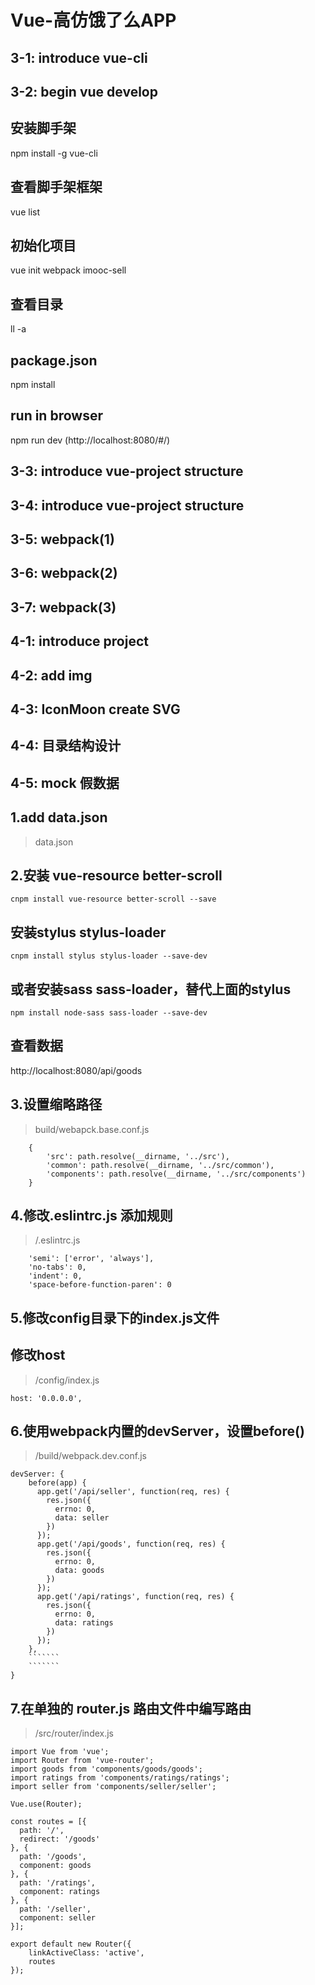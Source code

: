 # Vue-高仿饿了么APP


## 3-1: introduce vue-cli


## 3-2: begin vue develop
## 安装脚手架
npm install -g vue-cli
## 查看脚手架框架
vue list
## 初始化项目
vue init webpack imooc-sell
## 查看目录
ll -a
## package.json
npm install
## run in browser
npm run dev
(http://localhost:8080/#/)


## 3-3: introduce vue-project structure


## 3-4: introduce vue-project structure


## 3-5: webpack(1)
## 3-6: webpack(2)
## 3-7: webpack(3)


## 4-1: introduce project


## 4-2: add img


## 4-3: IconMoon create SVG


## 4-4: 目录结构设计


## 4-5: mock 假数据
## 1.add data.json
> data.json
## 2.安装 vue-resource better-scroll
```
cnpm install vue-resource better-scroll --save
```
## 安装stylus stylus-loader
```
cnpm install stylus stylus-loader --save-dev
```
## 或者安装sass sass-loader，替代上面的stylus
```
npm install node-sass sass-loader --save-dev
```
## 查看数据
http://localhost:8080/api/goods
## 3.设置缩略路径
> build/webapck.base.conf.js
```
    {
        'src': path.resolve(__dirname, '../src'),
        'common': path.resolve(__dirname, '../src/common'),
        'components': path.resolve(__dirname, '../src/components')
    }
```
## 4.修改.eslintrc.js 添加规则
> /.eslintrc.js
```
    'semi': ['error', 'always'],
    'no-tabs': 0,
    'indent': 0,
    'space-before-function-paren': 0
```
## 5.修改config目录下的index.js文件
## 修改host
> /config/index.js
```
host: '0.0.0.0',
```
## 6.使用webpack内置的devServer，设置before()
> /build/webpack.dev.conf.js
```
devServer: {
    before(app) {
      app.get('/api/seller', function(req, res) {
        res.json({
          errno: 0,
          data: seller
        })
      });
      app.get('/api/goods', function(req, res) {
        res.json({
          errno: 0,
          data: goods
        })
      });
      app.get('/api/ratings', function(req, res) {
        res.json({
          errno: 0,
          data: ratings
        })
      });
    },
    ```````
    ```````
}
```
## 7.在单独的 router.js 路由文件中编写路由
> /src/router/index.js
```
import Vue from 'vue';
import Router from 'vue-router';
import goods from 'components/goods/goods';
import ratings from 'components/ratings/ratings';
import seller from 'components/seller/seller';

Vue.use(Router);

const routes = [{
  path: '/',
  redirect: '/goods'
}, {
  path: '/goods',
  component: goods
}, {
  path: '/ratings',
  component: ratings
}, {
  path: '/seller',
  component: seller
}];

export default new Router({
    linkActiveClass: 'active',
    routes
});
```
